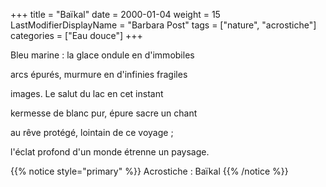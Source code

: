 +++
title = "Baïkal"
date = 2000-01-04
weight = 15
LastModifierDisplayName = "Barbara Post"
tags = ["nature", "acrostiche"]
categories = ["Eau douce"]
+++

Bleu marine : la glace ondule en d'immobiles

arcs épurés, murmure en d'infinies fragiles

images. Le salut du lac en cet instant

kermesse de blanc pur, épure sacre un chant

au rêve protégé, lointain de ce voyage ;

l'éclat profond d'un monde étrenne un paysage.

{{% notice style="primary" %}}
Acrostiche : Baïkal
{{% /notice %}}
